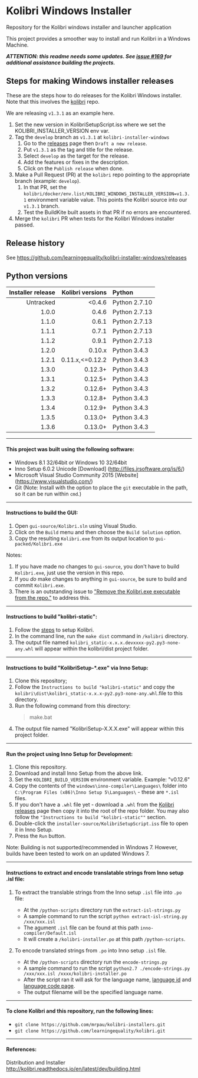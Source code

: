 # Kolibri Windows Installer

Repository for the Kolibri windows installer and launcher application

This project provides a smoother way to install and run Kolibri in a Windows Machine.

_**ATTENTION: this readme needs some updates. See [issue #169](https://github.com/learningequality/kolibri-installer-windows/issues/169) for additional assistance building the projects.**_

## Steps for making Windows installer releases

These are the steps how to do releases for the Kolibri Windows installer.  Note that this involves the [kolibri](https://github.com/learningequality/kolibri) repo.

We are releasing `v1.3.1` as an example here.

1. Set the new version in KolibriSetupScript.iss where we set the KOLIBRI_INSTALLER_VERSION env var.
2. Tag the `develop` branch as `v1.3.1` at `kolibri-installer-windows`
    1. Go to the [releases](https://github.com/learningequality/kolibri-installer-windows/releases/) page then `Draft a new release`.
    1. Put `v1.3.1` as the tag and title for the release.
    1. Select `develop` as the target for the release.
    1. Add the features or fixes in the description.
    1. Click on the `Publish release` when done.
3. Make a Pull Request (PR) at the `kolibri` repo pointing to the appropriate branch (example: `develop`).
    1. In that PR, set the `kolibri/docker/env.list/KOLIBRI_WINDOWS_INSTALLER_VERSION=v1.3.1` environment variable value.  This points the Kolibri source into our `v1.3.1` branch.
    1. Test the BuildKite built assets in that PR if no errors are encountered.
4. Merge the `kolibri` PR when tests for the Kolibri Windows installer passed.


## Release history

See https://github.com/learningequality/kolibri-installer-windows/releases

## Python versions

| Installer release | Kolibri versions | Python        |
| -----------------:| ----------------:|:--------------- |
| Untracked         | <0.4.6           | Python 2.7.10   |
| 1.0.0             | 0.4.6            | Python 2.7.13   |
| 1.1.0             | 0.6.1            | Python 2.7.13   |
| 1.1.1             | 0.7.1            | Python 2.7.13   |
| 1.1.2             | 0.9.1            | Python 2.7.13   |
| 1.2.0             | 0.10.x           | Python 3.4.3    |
| 1.2.1             | 0.11.x,<=0.12.2  | Python 3.4.3    |
| 1.3.0             | 0.12.3+          | Python 3.4.3    |
| 1.3.1             | 0.12.5+          | Python 3.4.3    |
| 1.3.2             | 0.12.6+          | Python 3.4.3    |
| 1.3.3             | 0.12.8+          | Python 3.4.3    |
| 1.3.4             | 0.12.9+          | Python 3.4.3    |
| 1.3.5             | 0.13.0+          | Python 3.4.3    |
| 1.3.6             | 0.13.0+          | Python 3.4.3    |
---
#### This project was built using the following software:

* Windows 8.1 32/64bit or Windows 10 32/64bit
* Inno Setup 6.0.2 Unicode [Download] (http://files.jrsoftware.org/is/6/)
* Microsoft Visual Studio Community 2015 [Website] (https://www.visualstudio.com/)
* Git (Note: Install with the option to place the `git` executable in the path, so it can be run within `cmd`.)

---
#### Instructions to build the GUI:
1. Open `gui-source/Kolibri.sln` using Visual Studio.
1. Click on the `Build` menu and then choose the `Build Solution` option.
1. Copy the resulting `Kolibri.exe` from its output location to `gui-packed/Kolibri.exe`

Notes:

1. If you have made no changes to `gui-source`, you don't have to build `Kolibri.exe`, just use the version in this repo.
1. If you *do* make changes to anything in `gui-source`, be sure to build and commit `Kolibri.exe`.
1. There is an outstanding issue to ["Remove the Kolibri.exe executable from the repo."](https://github.com/learningequality/kolibri-installer-windows/issues/112) to address this.

---
#### Instructions to build "kolibri-static":

1. Follow the [steps](http://kolibri.readthedocs.io/en/latest/dev/getting_started.html) to setup Kolibri.
1. In the command line, run the `make dist` command in `/kolibri` directory.
1. The output file named `kolibri_static-x.x.x.devxxxx-py2.py3-none-any.whl` will appear within the kolibri/dist project folder.

---
#### Instructions to build "KolibriSetup-*.exe" via Inno Setup:

1. Clone this repository;
1. Follow the `Instructions to build "kolibri-static"` and copy the `kolibri\dist\kolibri_static-x.x.x-py2.py3-none-any.whl`.file to this directory.
1. Run the following command from this directory:
    > make.bat
1. The output file named "KolibriSetup-X.X.X.exe" will appear within this project folder.

---
#### Run the project using Inno Setup for Development:

1. Clone this repository.
1. Download and install Inno Setup from the above link.
1. Set the `KOLIBRI_BUILD_VERSION` environment variable.  Example: "v0.12.6"
1. Copy the contents of the `windows\inno-compiler\Languages\` folder into `C:\Program Files (x86)\Inno Setup 5\Languages\` - these are `*.isl` files.
1. If you don't have a `.whl` file yet - download a `.whl` from the [Kolibri releases](https://github.com/learningequality/kolibri/releases) page then copy it into the root of the repo folder.  You may also follow the `"Instructions to build "kolibri-static""` section.
1. Double-click the `installer-source/KolibriSetupScript.iss` file to open it in Inno Setup.
1. Press the `Run` button.

Note: Building is not supported/recommended in Windows 7. However, builds have been tested to work on an updated Windows 7.

---
#### Instructions to extract and encode translatable strings from Inno setup .isl file:
1. To extract the translable strings from the Inno setup `.isl` file into `.po` file:
    - At the `/python-scripts` directory run the `extract-isl-strings.py`
    - A sample command to run the script `python extract-isl-string.py /xxx/xxx.isl`
    - The agument `.isl` file can be found at this path `inno-compiler/Default.isl`
    - It will create a `/kolibri-installer.po` at this path `/python-scripts`.

1. To encode translated strings from `.po` into Inno setup `.isl` file.
    - At the `/python-scripts` directory run the `encode-strings.py`
    - A sample command to run the script `python2.7 ./encode-strings.py  /xxx/xxx.isl /xxxx/kolibri-installer.po`
    - After the script ran it will ask for the language name, [language id](https://msdn.microsoft.com/en-us/library/dd318693.aspx) and [language code page](https://msdn.microsoft.com/en-us/library/cc195052.aspx).
    - The output filename will be the specified language name.

---
#### To clone Kolibri and this repository, run the following lines:

* `git clone https://github.com/mrpau/kolibri-installers.git`
* `git clone https://github.com/learningequality/kolibri.git`

---
#### References:

Distribution and Installer http://kolibri.readthedocs.io/en/latest/dev/building.html
